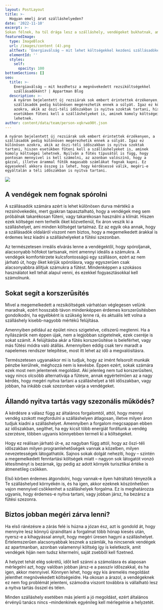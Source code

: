 ```yaml
---
layout: PostLayout
title: >-
  Hogyan emelj árat szálláshelyeden?
date: '2022-11-10'
excerpt: >-
Sokan félnek, ha túl drága lesz a szálláshely, vendégeket bukhatnak, amennyiben pedig nincs vendég, még kevésbé éri meg nyitva tartani. Az áremelkedés azonban nem ördögtől való, csak jól kell meghatározni a mértékét.'
featuredImage:
  type: ImageBlock
  url: /images/content (4).png
  altText: 'Energiaválság – mit lehet költségekkel kezdeni szállásadóként? '
  elementId: ''
  styles:
    self:
      opacity: 100
bottomSections: []
seo:
  title: >-
    Energiaválság – mit kezdhetsz a megnövekedett rezsiköltségekkel
    szállásadóként? | Appartman Blog
  description: >-
    A nyáron bejelentett új rezsiárak sok embert érintettek érzékenyen, a
    szállásadók pedig különösen megérezhetik ennek a súlyát. Igaz ez különösen
    azokra, akik az őszi-téli időszakban is nyitva szoktak tartani, hiszen
    esetükben fűteni kell a szálláshelyeket is, aminek komoly költségei
    lehetnek. 
author: content/data/team/person-xqkrwa90t.json
---
```

`A nyáron bejelentett új rezsiárak sok embert érintettek érzékenyen, a szállásadók pedig különösen megérezhetik ennek a súlyát. Igaz ez különösen azokra, akik az őszi-téli időszakban is nyitva szoktak tartani, hiszen esetükben fűteni kell a szálláshelyeket is, aminek komoly költségei lehetnek. Nyilván a fűtés típusától is függ, hogy pontosan mennyivel is kell számolni, az azonban valószínű, hogy a gázzal, illetve árammal fűtők magasabb számlákat fognak kapni. Ez egyeseknél akkora összeg is lehet, hogy kérdésessé válik, megéri-e egyáltalán a téli időszakban is nyitva tartani.`

![](/images/content%20\(5\).png)

## A vendégek nem fognak spórolni

A szállásadók számára azért is lehet különösen durva mértékű a rezsinövekedés, mert gyakran tapasztalható, hogy a vendégek meg sem próbálnak takarékosan fűteni, vagy takarékosan használni a klímát. Hiszen ezek költségei nem terhelik őket közvetlenül, fix áron veszik ki a szálláshelyet, ami minden költséget tartalmaz. Ez az egyik oka annak, hogy a szállásadók oldaláról viszont nem biztos, hogy a megemelkedett árakkal is érdemes lesz kiadni a szálláshelyeket a fűtési szezonban.

Az természetesen irreális elvárás lenne a vendégektől, hogy spóroljanak, alacsonyabb hőfokot tartsanak, mint amennyi ideális a számukra. A vendégek komfortérzete kulcsfontosságú egy szálláson, ezért az nem járható út, hogy őket kérjük spórolásra, vagy egyszerűen csak alacsonyabbra állítjuk számukra a fűtést. Mindenképpen a szokásos használatot kell tehát alapul venni, és ezekkel fogyasztásokkal kell
számolnunk.

## Sokat segít a korszerűsítés

Mivel a megemelkedett a rezsiköltségek várhatóan véglegesen velünk maradnak, ezért hosszabb távon mindenképpen érdemes korszerűsítésben gondolkodni, ha egyébként is szükség lenne rá, és aktuális lett volna a szálláshely kisebb-nagyobb mértékű felújítása.

Amennyiben például az épület nincs szigetelve, célszerű megtenni. Ha a nyílászárók nem éppen újak, nem a legjobban szigetelnek, ezek cseréje is sokat számít. A felújításba akár a fűtés korszerűsítése is beleférhet, vagy más fűtési módra való átállás. Amennyiben eddig csak terv maradt a napelemes rendszer telepítése, most itt lehet az idő a megvalósításra.

Természetesen ugyanakkor mi is tudjuk, hogy az imént felsorolt munkák pénzbe kerülnek, méghozzá nem is kevésbe. Éppen ezért, sokak számára ezek most nem jelentenek megoldást. Aki jelenleg nem tud korszerűsíteni, vagy nincs olcsóbb alternatívája a fűtésre, annak egyértelműen az a nagy kérdés, hogy megéri nyitva tartani a szálláshelyet a téli időszakban, vagy jobban, ha inkább csak szezonban várja a vendégeket.

## Állandó nyitva tartás vagy szezonális működés?

A kérdésre a válasz függ az általános forgalomtól, attól, hogy mennyi vendég szokott megfordulni a szálláshelyen átlagosan, illetve milyen áron tudjuk kiadni a szálláshelyet. Amennyiben a forgalom megcsappan ebben az időszakban, segíthet, ha egy kicsit több energiát fordítunk a vendég szerzésre, többen ugyanis könnyebben termeli ki a költségeket.

Hogy ez reálisan járható út-e, az nagyban függ attól, hogy az őszi-téli időszakban milyen programlehetőségek vannak a közelben, milyen nevezetességek látogathatók. Sajnos sokak dolgát nehezíti, hogy – szintén a megemelkedett fenntartási költségek miatt – nagyon sok látogatót vonzó létesítményt is bezárnak, így pedig az adott környék turisztikai értéke is átmenetileg csökken.

Első körben érdemes átgondolni, hogy vannak-e ilyen hátráltató tényezők a Te szálláshelyed környékén is, és ha igen, akkor ezeknek köszönhetően vajon mennyivel csökkenhet a szálláshelyek forgalma. Ez is meghatározza ugyanis, hogy érdemes-e nyitva tartani, vagy jobban jársz, ha bezársz a fűtési szezonra.

## Biztos jobban megéri zárva lenni?

Ha első ránézésre a zárás felé is húzna a józan ész, azt is gondold át, hogy mennyire lesz könnyű újraindítani a forgalmat több hónap kiesés után, nyersz-e a kihagyással annyit, hogy megéri üresen hagyni a szálláshelyet. Értelemszerűen alacsonyabbak lesznek a számlák, ha
nincsenek vendégek az apartmanban, azonban valamennyi költség így is keletkezik, amit vendégek híján nem tudsz kitermelni, saját  zsebből kell fizetned.

A helyzet tehát elég sokrétű, időt kell szánni a számolásra és alaposan mérlegelni azt, hogy valóban jobban jársz-e a passzív időszakkal, és ha igen, akkor mennyivel. Könnyen lehet, hogy egy kis áremelés megoldást jelenthet megnövekedett költségeidre. Ha okosan a árazol, a vendégeknek ez nem fog problémát jelenteni, számodra viszont továbbra is vállalható lesz a nyitva tartás ősszel és télen.

Minden szálláshely esetében más jelenti a jó megoldást, ezért általános érvényű tanács nincs –mindenkinek egyénileg kell mérlegelnie a helyzetét.
